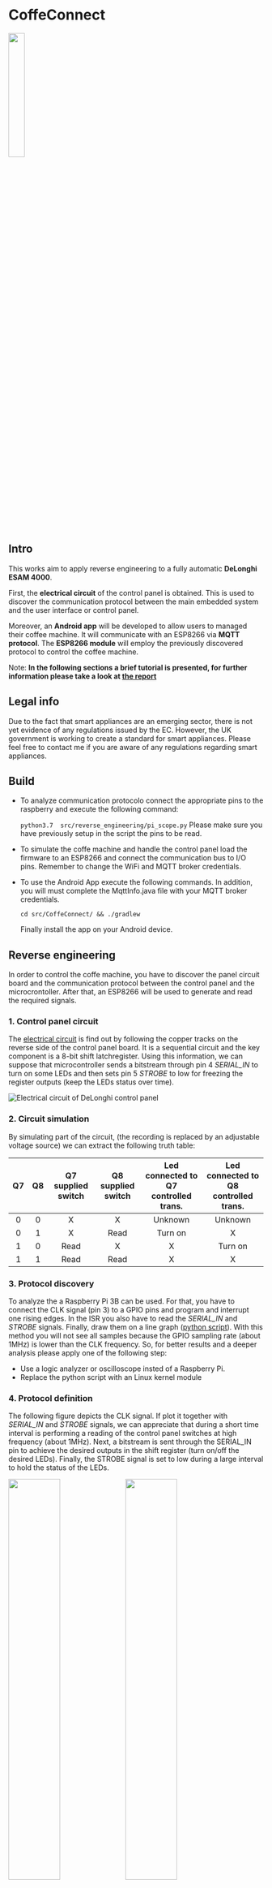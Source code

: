 # CoffeConnect

<img src="src/CoffeConnect/app/src/main/ic_launcher-playstore.png" width="25%"/>

## Intro
This works aim to apply reverse engineering to a fully
automatic **DeLonghi ESAM 4000**. 

First, the **electrical circuit** of the control panel is obtained. This is used to discover the communication protocol between the main embedded system and the user interface or control panel. 

Moreover, an **Android app** will be developed to allow users to managed their coffee machine. It will communicate with an ESP8266 via **MQTT protocol**. The **ESP8266 module** will employ the previously discovered protocol to control the coffee machine.

Note: **In the following sections a brief tutorial is presented, for further information please take a look at [the report](docs/../doc/article.pdf)**

## Legal info
Due to the fact that smart appliances are an emerging sector, there is not yet evidence of any regulations issued by the EC. However, the UK government is working to create a standard for smart appliances.
Please feel free to contact me if you are aware of any regulations regarding smart appliances. 

## Build
- To analyze communication protocolo connect the appropriate pins to the raspberry and execute the following command:

    `python3.7  src/reverse_engineering/pi_scope.py`
    Please make sure you have previously setup in the script the pins to be read.
- To simulate the coffe machine and handle the control panel load the firmware to an ESP8266 and connect the communication bus to I/O pins. Remember to change the WiFi and MQTT broker credentials. 
- To use the Android App execute the following commands. In addition, you will must complete the MqttInfo.java file with your MQTT broker credentials. 
    
    `cd src/CoffeConnect/ && ./gradlew`

    Finally install the app on your Android device.


## Reverse engineering
In order to control the coffe machine, you have to discover the panel circuit board and the communication protocol between the control panel and the microcrontoller. After that, an ESP8266 will be used to generate and read the required signals.

### 1. Control panel circuit
The [electrical circuit](doc/Schematic_DeLonghi_CP_structured.pdf) is find out by following the copper tracks on the reverse side of the control panel board. It is a sequential circuit and the key component is a 8-bit shift latchregister. 
Using this information, we can suppose that microcontroller sends
a bitstream through pin 4 _SERIAL\_IN_ to turn on some LEDs and then sets pin 5 _STROBE_ to low for freezing the register
outputs (keep the LEDs status over time).

![Electrical circuit of DeLonghi control panel](doc/imgs/circuit.png)

### 2. Circuit simulation
By simulating part of the circuit, (the recording is replaced by an adjustable voltage source) we can extract the following truth table:

| Q7 | Q8 | Q7 supplied switch | Q8 supplied switch |Led connected to Q7 controlled trans. | Led connected to Q8 controlled trans. | 
|:---:|:---:|:---:|:---:|:---:|:---:|
|0| 0 | X | X | Unknown | Unknown |
|0| 1 | X | Read | Turn on | X |
|1| 0 | Read | X | X | Turn on |
|1| 1 | Read | Read | X | X |

### 3. Protocol discovery

To analyze the a Raspberry Pi 3B can be used. For that, you have to connect the CLK signal (pin 3) to a GPIO pins and program and interrupt one rising edges. In the ISR you also have to read the _SERIAL\_IN_ and _STROBE_ signals. Finally, draw them on a line graph ([python script](src/reverse_engineering/pi_scope.py)).
With this method you will not see all samples because the GPIO sampling rate (about 1MHz) is lower than the CLK frequency. So, for better results and a deeper analysis please apply one of the following step:
- Use a logic analyzer or oscilloscope insted of a Raspberry Pi. 
- Replace the python script with an Linux kernel module

### 4. Protocol definition
The following figure depicts the CLK signal. If plot it together with _SERIAL\_IN_ and _STROBE_ signals, we can appreciate that
during a short time interval is performing a reading of the control panel switches at high frequency (about 1MHz). Next, a bitstream is sent through the SERIAL_IN pin to achieve the desired outputs in the shift register (turn on/off the desired LEDs). Finally, the STROBE signal is set to low during a large interval to hold the status of the LEDs.

<img src="doc/imgs/clk_sampling.png" width="45%"/>
<img src="doc/imgs/Protocol.png" width="45%"/>

## Prototype development

### 1. Arquitecture
The development system consists of three
main nodes: an Android application, a mes-
sage broker and an ESP8266 module which
simulate the coffee machine and receive user
requests from Android application. The
communication protocol between the Android application and ESP8266 is MQTT.

<img src="doc/imgs/mqtt.png"/>

### 2. Embbeded system
The ESP8266 module process the following Mealy machine state periodically to simulate the coffe machine. Besides, there is an timer interrupt which generate a PWM for CLK signal and all the other signals.

<img src="doc/imgs/machine_state.png"/>

### 3. Android App
The Android application is composed of two
activities, a navigation bar and a
service in the background that listen to the
messages about changes on the coffee machine’s status.

<img src="doc/imgs/main_act.jpg" width="33%"/>
<img src="doc/imgs/custom_act.jpg" width="33%"/>
<img src="doc/imgs/nav_bar.jpg" width="33%"/>